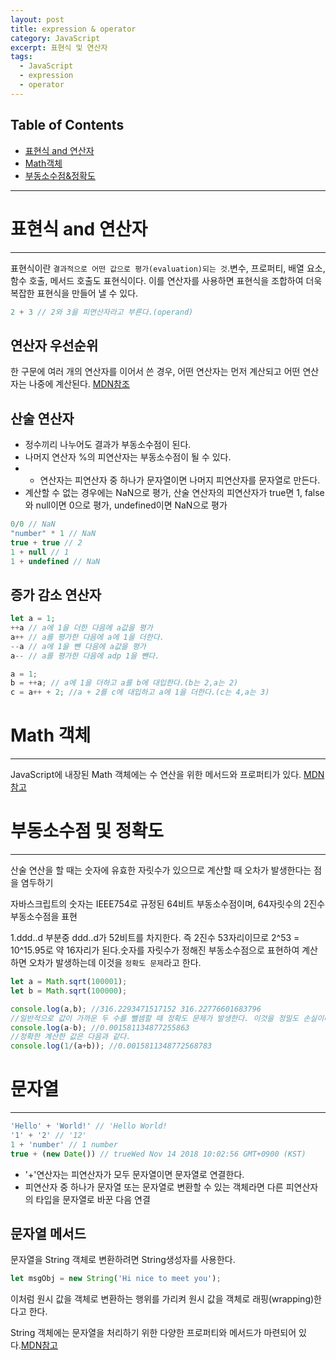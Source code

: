 ```yaml
---
layout: post
title: expression & operator
category: JavaScript
excerpt: 표현식 및 연산자
tags:
  - JavaScript 
  - expression
  - operator
---
```



## Table of Contents
 - [표현식 and 연산자](#표현식-and-연산자)
 - [Math객체](#math-객체)
 - [부동소수점&정확도](#부동소수점-및-정확도)


---

# 표현식 and 연산자
---
표현식이란 `결과적으로 어떤 값으로 평가(evaluation)되는 것`.변수, 프로퍼티, 배열 요소, 함수 호출, 메서드 호출도 표현식이다. 이를 연산자를 사용하면 표현식을 조합하여 더욱 복잡한 표현식을 만들어 낼 수 있다.

```js
2 + 3 // 2와 3을 피연산자라고 부른다.(operand)
```
## 연산자 우선순위

한 구문에 여러 개의 연산자를 이어서 쓴 경우, 어떤 연산자는 먼저 계산되고 어떤 연산자는 나중에 계산된다. [MDN참조](https://developer.mozilla.org/ko/docs/Web/JavaScript/Reference/Operators/%EC%97%B0%EC%82%B0%EC%9E%90_%EC%9A%B0%EC%84%A0%EC%88%9C%EC%9C%84)

## 산술 연산자

- 정수끼리 나누어도 결과가 부동소수점이 된다.
- 나머지 연산자 %의 피연산자는 부동소수점이 될 수 있다.
- + 연산자는 피연산자 중 하나가 문자열이면 나머지 피연산자를 문자열로 만든다.
- 계산할 수 없는 경우에는 NaN으로 평가, 산술 연산자의 피연산자가 true면 1, false와 null이면 0으로 평가, undefined이면 NaN으로 평가

```js
0/0 // NaN
"number" * 1 // NaN 
true + true // 2
1 + null // 1
1 + undefined // NaN
```

## 증가 감소 연산자

```js
let a = 1;
++a // a에 1을 더한 다음에 a값을 평가
a++ // a를 평가한 다음에 a에 1을 더한다.
--a // a에 1을 뺀 다음에 a값을 평가
a-- // a를 평가한 다음에 adp 1을 뺀다.
```

```js
a = 1;
b = ++a; // a에 1을 더하고 a를 b에 대입한다.(b는 2,a는 2)
c = a++ + 2; //a + 2를 c에 대입하고 a에 1을 더한다.(c는 4,a는 3)
```

# Math 객체
---

JavaScript에 내장된 Math 객체에는 수 연산을 위한 메서드와 프로퍼티가 있다. [MDN참고](https://developer.mozilla.org/ko/docs/Web/JavaScript/Reference/Global_Objects/Math)

# 부동소수점 및 정확도
---
산술 연산을 할 때는 숫자에 유효한 자릿수가 있으므로 계산할 때 오차가 발생한다는 점을 염두하기  

자바스크립트의 숫자는 IEEE754로 규정된 64비트 부동소수점이며, 64자릿수의 2진수 부동소수점을 표현

1.ddd..d  부분중 ddd..d가 52비트를 차지한다. 즉 2진수 53자리이므로 2^53 = 10^15.95로 약 16자리가 된다.숫자를 자릿수가 정해진 부동소수점으로 표현하여 계산하면 오차가 발생하는데 이것을 `정확도 문제`라고 한다.

```js
let a = Math.sqrt(100001);
let b = Math.sqrt(100000);

console.log(a,b); //316.2293471517152 316.22776601683796
//일반적으로 값이 가까운 두 수를 뺄셈할 때 정확도 문제가 발생한다. 이것을 정밀도 손실이라고 한다.
console.log(a-b); //0.001581134877255863
//정확한 계산한 값은 다음과 같다. 
console.log(1/(a+b)); //0.0015811348772568783
```

# 문자열
---
```js
'Hello' + 'World!' // 'Hello World!
'1' + '2' // '12'
1 + 'number' // 1 number
true + (new Date()) // trueWed Nov 14 2018 10:02:56 GMT+0900 (KST)
```
- '+'연산자는 피연산자가 모두 문자열이면 문자열로 연결한다.
- 피연산자 중 하나가 문자열 또는 문자열로 변환할 수 있는 객체라면 다른 피연산자의 타입을 문자열로 바꾼 다음 연결

## 문자열 메서드

문자열을 String 객체로 변환하려면 String생성자를 사용한다.
```js 
let msgObj = new String('Hi nice to meet you');
```
이처럼 원시 값을 객체로 변환하는 행위를 가리켜 원시 값을 객체로 래핑(wrapping)한다고 한다.

String 객체에는 문자열을 처리하기 위한 다양한 프로퍼티와 메서드가 마련되어 있다.[MDN참고](https://developer.mozilla.org/ko/docs/Web/JavaScript/Reference/Global_Objects/String)

